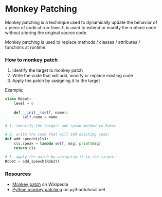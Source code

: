 # Monkey Patching

Monkey patching is a technique used to dynamically update the behavior of a piece of code at run-time. It is used to extend or modify the runtime code without altering the original source code.

Monkey patching is used to replace methods / classes / attributes / functions at runtime.

### How to monkey patch

1. Identify the target to monkey patch
2. Write the code that will add, modify or replace existing code
3. Apply the patch by assigning it to the target

Example:

```python {"id":"01J0TEA3KZZXZSX2Z1W6CJVXNY"}
class Robot:
    level = 0
    
    def __init__(self, name):
        self.name = name

# 1. identify the target: add speak method to Robot

# 2. write the code that will add existing code:
def add_speech(cls):
    cls.speak = lambda self, msg: print(msg)
    return cls

# 3. apply the patch by assigning it to the target:
Robot = add_speech(Robot)

```

### Resources

- [Monkey patch](https://en.wikipedia.org/wiki/Monkey_patch) on Wikipedia
- [Python monkey patching](https://www.pythontutorial.net/advanced-python/python-monkey-patching/) on pythontutorial.net
